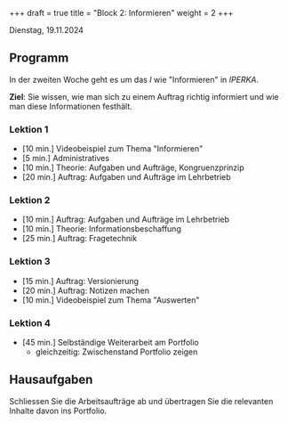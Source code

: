 +++
draft = true
title = "Block 2: Informieren"
weight = 2
+++

Dienstag, 19.11.2024

## Programm

In der zweiten Woche geht es um das _I_ wie "Informieren" in _IPERKA_.

**Ziel**: Sie wissen, wie man sich zu einem Auftrag richtig informiert und wie man diese Informationen festhält.

### Lektion 1

- [10 min.] Videobeispiel zum Thema "Informieren"
- [5 min.] Administratives
- [10 min.] Theorie: Aufgaben und Aufträge, Kongruenzprinzip
- [20 min.] Auftrag: Aufgaben und Aufträge im Lehrbetrieb

### Lektion 2

- [10 min.] Auftrag: Aufgaben und Aufträge im Lehrbetrieb
- [10 min.] Theorie: Informationsbeschaffung
- [25 min.] Auftrag: Fragetechnik

### Lektion 3

- [15 min.] Auftrag: Versionierung
- [20 min.] Auftrag: Notizen machen
- [10 min.] Videobeispiel zum Thema "Auswerten"

### Lektion 4

- [45 min.] Selbständige Weiterarbeit am Portfolio
    - gleichzeitig: Zwischenstand Portfolio zeigen

## Hausaufgaben

Schliessen Sie die Arbeitsaufträge ab und übertragen Sie die relevanten Inhalte davon ins Portfolio.